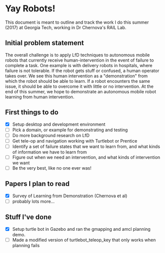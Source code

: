 # Yay Robots!

This document is meant to outline and track the work I do this summer (2017) at Georgia Tech, working in Dr Chernova's RAIL Lab.

## Initial problem statement

The overall challenge is to apply LfD techniques to autonomous mobile robots that currently receive human-intervention in the event of failure to complete a task. One example is with delivery robots in hospitals, where failure is not tolerable. If the robot gets stuff or confused, a human operator takes over. We see this human intervention as a "demonstration" from which the robot should be able to learn. If a robot encounters the same issue, it should be able to overcome it with little or no intervention. At the end of this summer, we hope to demonstrate an autonomous mobile robot learning from human intervention.

## First things to do

 - [X] Setup desktop and development environment
 - [ ] Pick a domain, or example for demonstrating and testing
 - [ ] Do more background research on LfD
 - [ ] Get tele-op and navigation working with Turtlebot or Prentice
 - [ ] Identify a set of failure states that we want to learn from, and what kinds of information we have to learn from
 - [ ] Figure out when we need an intervention, and what kinds of intervention we want
 - [ ] Be the very best, like no one ever was!

## Papers I plan to read

 - [X] Survey of Learning from Demonstration (Chernova et al)
 - [ ] probably lots more...

## Stuff I've done
 - [X] Setup turtle bot in Gazebo and ran the gmapping and amcl planning demo.
 - [ ] Made a modified version of turtlebot_teleop_key that only works when planning fails
